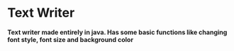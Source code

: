 # Text Writer

**Text writer made entirely in java. Has some basic functions like changing font style, font size and background color**
